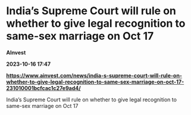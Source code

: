 # India’s Supreme Court will rule on whether to give legal recognition to same-sex marriage on Oct 17
**AInvest**

**2023-10-16 17:47**

**https://www.ainvest.com/news/india-s-supreme-court-will-rule-on-whether-to-give-legal-recognition-to-same-sex-marriage-on-oct-17-231010001bcfcac1c27e9ad4/**

India’s Supreme Court will rule on whether to give legal recognition to same-sex marriage on Oct 17